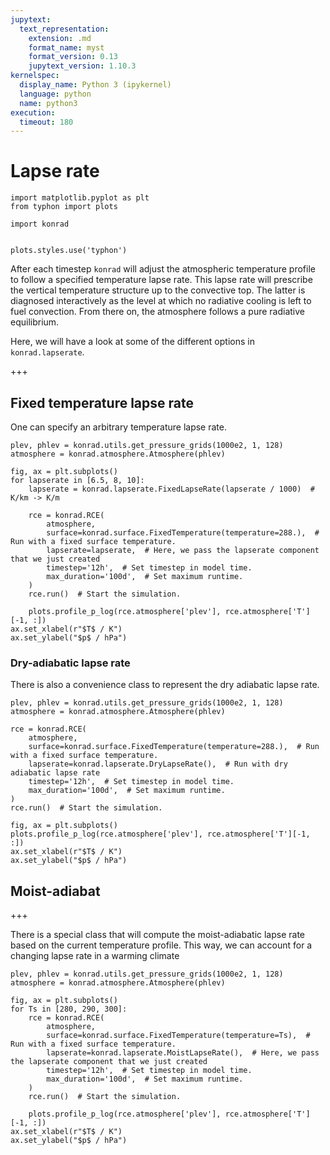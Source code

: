 ```yaml
---
jupytext:
  text_representation:
    extension: .md
    format_name: myst
    format_version: 0.13
    jupytext_version: 1.10.3
kernelspec:
  display_name: Python 3 (ipykernel)
  language: python
  name: python3
execution:
  timeout: 180
---
```


# Lapse rate

```{code-cell} ipython3
import matplotlib.pyplot as plt
from typhon import plots

import konrad


plots.styles.use('typhon')
```

After each timestep `konrad` will adjust the atmospheric temperature profile to
follow a specified temperature lapse rate.  This lapse rate will prescribe the
vertical temperature structure up to the convective top. The latter is
diagnosed interactively as the level at which no radiative cooling is left to
fuel convection. From there on, the atmosphere follows a pure radiative
equilibrium.

Here, we will have a look at some of the different options in `konrad.lapserate`.

+++

## Fixed temperature lapse rate

One can specify an arbitrary temperature lapse rate.

```{code-cell} ipython3
plev, phlev = konrad.utils.get_pressure_grids(1000e2, 1, 128)
atmosphere = konrad.atmosphere.Atmosphere(phlev)

fig, ax = plt.subplots()
for lapserate in [6.5, 8, 10]:
    lapserate = konrad.lapserate.FixedLapseRate(lapserate / 1000)  # K/km -> K/m

    rce = konrad.RCE(
        atmosphere,
        surface=konrad.surface.FixedTemperature(temperature=288.),  # Run with a fixed surface temperature.
        lapserate=lapserate,  # Here, we pass the lapserate component that we just created
        timestep='12h',  # Set timestep in model time.
        max_duration='100d',  # Set maximum runtime.
    )
    rce.run()  # Start the simulation.

    plots.profile_p_log(rce.atmosphere['plev'], rce.atmosphere['T'][-1, :])
ax.set_xlabel(r"$T$ / K")
ax.set_ylabel("$p$ / hPa")
```

### Dry-adiabatic lapse rate
There is also a convenience class to represent the dry adiabatic lapse rate.

```{code-cell} ipython3
plev, phlev = konrad.utils.get_pressure_grids(1000e2, 1, 128)
atmosphere = konrad.atmosphere.Atmosphere(phlev)

rce = konrad.RCE(
    atmosphere,
    surface=konrad.surface.FixedTemperature(temperature=288.),  # Run with a fixed surface temperature.
    lapserate=konrad.lapserate.DryLapseRate(),  # Run with dry adiabatic lapse rate
    timestep='12h',  # Set timestep in model time.
    max_duration='100d',  # Set maximum runtime.
)
rce.run()  # Start the simulation.

fig, ax = plt.subplots()
plots.profile_p_log(rce.atmosphere['plev'], rce.atmosphere['T'][-1, :])
ax.set_xlabel(r"$T$ / K")
ax.set_ylabel("$p$ / hPa")
```

## Moist-adiabat

+++

There is a special class that will compute the moist-adiabatic lapse rate based on the current temperature profile.
This way, we can account for a changing lapse rate in a warming climate

```{code-cell} ipython3
plev, phlev = konrad.utils.get_pressure_grids(1000e2, 1, 128)
atmosphere = konrad.atmosphere.Atmosphere(phlev)

fig, ax = plt.subplots()
for Ts in [280, 290, 300]:
    rce = konrad.RCE(
        atmosphere,
        surface=konrad.surface.FixedTemperature(temperature=Ts),  # Run with a fixed surface temperature.
        lapserate=konrad.lapserate.MoistLapseRate(),  # Here, we pass the lapserate component that we just created
        timestep='12h',  # Set timestep in model time.
        max_duration='100d',  # Set maximum runtime.
    )
    rce.run()  # Start the simulation.

    plots.profile_p_log(rce.atmosphere['plev'], rce.atmosphere['T'][-1, :])
ax.set_xlabel(r"$T$ / K")
ax.set_ylabel("$p$ / hPa")
```
